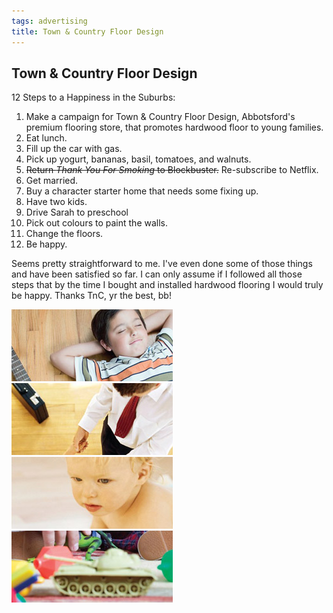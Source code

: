 ```yaml
---
tags: advertising
title: Town & Country Floor Design
---
```


<article>
<h1>Town & Country Floor Design</h1>
<section>
<p>12 Steps to a Happiness in the Suburbs:</p>
<ol>
	<li>Make a campaign for Town & Country Floor Design, Abbotsford's premium flooring store, that promotes hardwood floor to young families.</li>
	<li>Eat lunch.</li>
	<li>Fill up the car with gas.</li>
	<li>Pick up yogurt, bananas, basil, tomatoes, and walnuts.</li>
	<li><del>Return <em>Thank You For Smoking</em> to Blockbuster.</del> Re-subscribe to Netflix.</li>
	<li>Get married.</li>
	<li>Buy a character starter home that needs some fixing up.</li>
	<li>Have two kids.</li>
	<li>Drive Sarah to preschool</li>
	<li>Pick out colours to paint the walls.</li>
	<li>Change the floors.</li>
	<li>Be happy.</li></ol>
<p>Seems pretty straightforward to me. I've even done some of those things and have been satisfied so far. I can only assume if I followed all those steps that by the time I bought and installed hardwood flooring I would truly be happy. Thanks TnC, yr the best, bb!</p>
</section>
<aside><a href="images/TC1.jpeg" class="luminous" title="Town & Country Floor Design Advertisement" rel="Town & Country"><img src="images/TC1-thumb.jpg" width="258" height="115"></a>
<a href="images/TC2.jpeg" class="luminous" title="Town & Country Floor Design Advertisement" rel="Town & Country"><img src="images/TC2-thumb.jpg" width="258" height="115"></a>
<a href="images/TC3.jpeg" class="luminous" title="Town & Country Floor Design Advertisement" rel="Town & Country"><img src="images/TC3-thumb.jpg" width="258" height="115"></a>
<a href="images/TC4.jpeg" class="luminous" title="Town & Country Floor Design Advertisement" rel="Town & Country"><img src="images/TC4-thumb.jpg" width="258" height="115"></a>
</aside>
</article>

